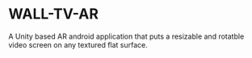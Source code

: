 # WALL-TV-AR
A Unity based AR android application that puts a resizable and rotatble video screen on any textured flat surface.
